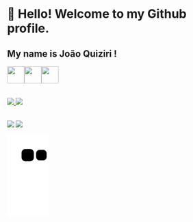 # 👋 Hello! Welcome to my Github profile.
## My name is João Quiziri !

<img src="https://cdn.jsdelivr.net/gh/devicons/devicon/icons/java/java-original.svg" width="40" height="40"/><img src="https://cdn.jsdelivr.net/gh/devicons/devicon/icons/mysql/mysql-original.svg" width="40" height="40"><img src="https://cdn.jsdelivr.net/gh/devicons/devicon/icons/php/php-original.svg" width="40" height="40"/>
<br>
<br>
<div>
<a href="https://github.com/quiziri">
<img loading="lazy" height="180em" src="https://github-readme-stats.vercel.app/api/top-langs/?username=quiziri&layout=compact&langs_count=7&theme=dracula"/>
<img loading="lazy" height="180em" src="https://github-readme-stats.vercel.app/api?username=quiziri&show_icons=true&theme=dracula&include_all_commits=true&count_private=true"/>
</div>
<br>
<br>
<a href="https://www.linkedin.com/in/joao-quiziri" target="_blank"><img loading="lazy" src="https://img.shields.io/badge/-LinkedIn-%230077B5?style=for-the-badge&logo=linkedin&logoColor=white" target="_blank"></a>
<a href="https://instagram.com/quizirironchi" target="_blank"><img loading="lazy" src="https://img.shields.io/badge/-Instagram-%23E4405F?style=for-the-badge&logo=instagram&logoColor=white" target="_blank"></a>

![github contribution grid snake animation](https://raw.githubusercontent.com/quiziri/quiziri/output/github-contribution-grid-snake.svg)
